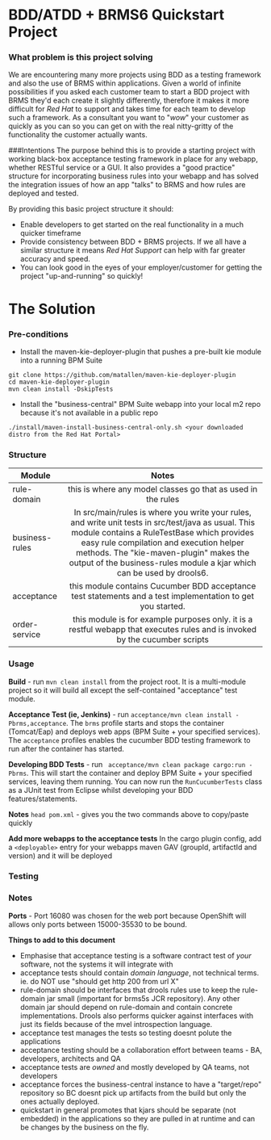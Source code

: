 BDD/ATDD + BRMS6 Quickstart Project
=

### What problem is this project solving
We are encountering many more projects using BDD as a testing framework and also the use of BRMS within applications.
Given a world of infinite possibilities if you asked each customer team to start a BDD project with BRMS they'd each create it slightly differently, therefore it makes it more difficult for *Red Hat* to support and takes time for each team to develop such a framework.
As a consultant you want to "*wow*" your customer as quickly as you can so you can get on with the real nitty-gritty of the functionality the customer actually wants.


###Intentions
The purpose behind this is to provide a starting project with working black-box acceptance testing framework in place for any webapp, whether RESTful service or a GUI. It also provides a "good practice" structure for incorporating business rules into your webapp and has solved the integration issues of how an app "talks" to BRMS and how rules are deployed and tested.

By providing this basic project structure it should:

* Enable developers to get started on the real functionality in a much quicker timeframe
* Provide consistency between BDD + BRMS projects. If we all have a similar structure it means *Red Hat Support* can help with far greater accuracy and speed.
* You can look good in the eyes of your employer/customer for getting the project "up-and-running" so quickly!


The Solution
=

### Pre-conditions
* Install the maven-kie-deployer-plugin that pushes a pre-built kie module into a running BPM Suite

```
git clone https://github.com/matallen/maven-kie-deployer-plugin
cd maven-kie-deployer-plugin
mvn clean install -DskipTests
```

* Install the "business-central" BPM Suite webapp into your local m2 repo because it's not available in a public repo

```
./install/maven-install-business-central-only.sh <your downloaded distro from the Red Hat Portal>
```


### Structure
| Module         | Notes         |
| -------------  |:-------------:|
| rule-domain    | this is where any model classes go that as used in the rules |
| business-rules | In src/main/rules is where you write your rules, and write unit tests in src/test/java as usual. This module contains a RuleTestBase which provides easy rule compilation and execution helper methods. The "kie-maven-plugin" makes the output of the business-rules module a kjar which can be used by drools6. |
| acceptance     | this module contains Cucumber BDD acceptance test statements and a test implementation to get you started. |
| order-service  | this module is for example purposes only. it is a restful webapp that executes rules and is invoked by the cucumber scripts |


### Usage

**Build** - run `mvn clean install` from the project root. It is a multi-module project so it will build all except the self-contained "acceptance" test module.

**Acceptance Test (ie, Jenkins)** - run `acceptance/mvn clean install -Pbrms,acceptance`. The `brms` profile starts and stops the container (Tomcat/Eap) and deploys web apps (BPM Suite + your specified services). The `acceptance` profiles enables the cucumber BDD testing framework to run after the container has started.

**Developing BDD Tests** - run ` acceptance/mvn clean package cargo:run -Pbrms`. This will start the container and deploy BPM Suite + your specified services, leaving them running. You can now run the `RunCucumberTests` class as a JUnit test from Eclipse whilst developing your BDD features/statements.

**Notes**
`head pom.xml` - gives you the two commands above to copy/paste quickly

**Add more webapps to the acceptance tests**
In the cargo plugin config, add a `<deployable>` entry for your webapps maven GAV (groupId, artifactId and version) and it will be deployed


### Testing



### Notes

**Ports** - Port 16080 was chosen for the web port because OpenShift will allows only ports between 15000-35530 to be bound.


**Things to add to this document**
* Emphasise that acceptance testing is a software contract test of _your_ software, not the systems it will integrate with
* acceptance tests should contain _domain language_, not technical terms. ie. do NOT use "should get http 200 from url X" 
* rule-domain should be interfaces that drools rules use to keep the rule-domain jar small (important for brms5s JCR repository). Any other domain jar should depend on rule-domain and contain concrete implementations.  Drools also performs quicker against interfaces with just its fields because of the mvel introspection language.
* acceptance test manages the tests so testing doesnt polute the applications
* acceptance testing should be a collaboration effort between teams - BA, developers, architects and QA
* acceptance tests are *owned* and mostly developed by QA teams, not developers
* acceptance forces the business-central instance to have a "target/repo" repository so BC doesnt pick up artifacts from the build but only the ones actually deployed.
* quickstart in general promotes that kjars should be separate (not embedded) in the applications so they are pulled in at runtime and can be changes by the business on the fly.

